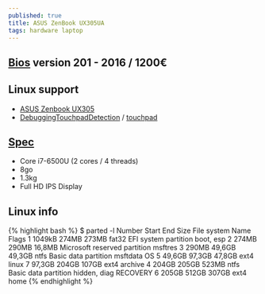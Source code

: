 ```yaml
---
published: true
title: ASUS ZenBook UX305UA
tags: hardware laptop
---
```

## [Bios](https://www.asus.com/us/Laptops/ASUS-ZenBook-UX305UA/HelpDesk_BIOS/) version 201 - 2016 / 1200€

## Linux support
- [ASUS Zenbook UX305](https://wiki.archlinux.org/title/ASUS_Zenbook_UX305)
- [DebuggingTouchpadDetection](https://wiki.ubuntu.com/DebuggingTouchpadDetection) / [touchpad](https://bugs.launchpad.net/ubuntu/+source/linux/+bug/1535085)

## [Spec](https://www.ultrabookreview.com/10058-asus-zenbook-ux305ua-review/)
- Core i7-6500U (2 cores / 4 threads) 
- 8go
- 1.3kg
- Full HD IPS Display

## Linux info
{% highlight bash %}
$ parted -l
Number  Start   End     Size    File system  Name                          Flags
 1      1049kB  274MB   273MB   fat32        EFI system partition          boot, esp
 2      274MB   290MB   16,8MB               Microsoft reserved partition  msftres
 3      290MB   49,6GB  49,3GB  ntfs         Basic data partition          msftdata      OS
 5      49,6GB  97,3GB  47,8GB  ext4         linux
 7      97,3GB  204GB   107GB   ext4         archive
 4      204GB   205GB   523MB   ntfs         Basic data partition          hidden, diag  RECOVERY
 6      205GB   512GB   307GB   ext4         home
{% endhighlight %}

